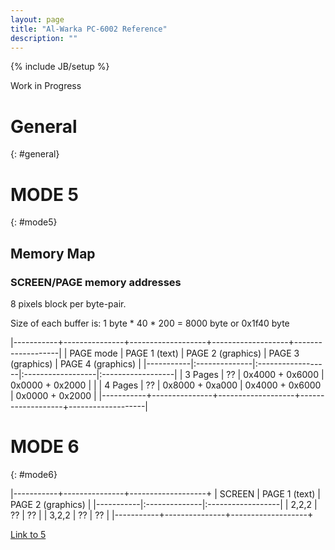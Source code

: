 ```yaml
---
layout: page
title: "Al-Warka PC-6002 Reference"
description: ""
---
```

{% include JB/setup %}

Work in Progress

# General
{: #general}

# MODE 5 
{: #mode5}

## Memory Map

### SCREEN/PAGE memory addresses

8 pixels block per byte-pair.

Size of each buffer is: 1 byte * 40 * 200 = 8000 byte or 0x1f40 byte

|-----------+---------------+-------------------+-------------------+-------------------|
| PAGE mode | PAGE 1 (text) | PAGE 2 (graphics) | PAGE 3 (graphics) | PAGE 4 (graphics) |
|-----------|:--------------|:------------------|:------------------|:------------------|
| 3 Pages   | ??            | 0x4000 + 0x6000   | 0x0000 + 0x2000   |                   |
| 4 Pages   | ??            | 0x8000 + 0xa000   | 0x4000 + 0x6000   | 0x0000 + 0x2000   |
|-----------+---------------+-------------------+-------------------+-------------------|

# MODE 6 
{: #mode6}

|-----------+---------------+-------------------+
| SCREEN    | PAGE 1 (text) | PAGE 2 (graphics) |
|-----------|:--------------|:------------------|
| 2,2,2     | ??            | ??                |
| 3,2,2     | ??            | ??                |
|-----------+---------------+-------------------+

[Link to 5](#mode5)
